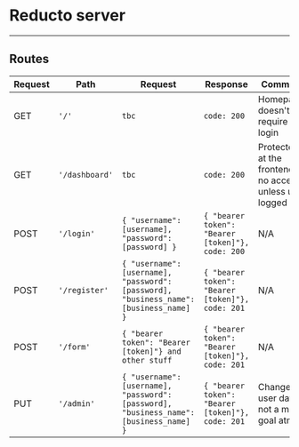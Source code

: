 # Reducto server

---
## Routes
|Request|Path|Request| Response| Comment|
|---|---|---|---|---|
|GET| `'/'`| `tbc`|`code: 200`|Homepage, doesn't require a login|
|GET| `'/dashboard'`| `tbc`|`code: 200`|Protected at the frontend, no access unless user logged in|
|POST| `'/login'`| `{ "username": [username], "password": [password] }`| `{ "bearer token": "Bearer [token]"}, code: 200`| N/A|
|POST| `'/register'`| `{ "username": [username], "password": [password], "business_name": [business_name] }` | `{ "bearer token": "Bearer [token]"}, code: 201`| N/A|
|POST| `'/form'`| `{ "bearer token": "Bearer [token]"} and other stuff` | `{ "bearer token": "Bearer [token]"}, code: 201`| N/A|
|PUT| `'/admin'`| `{ "username": [username], "password": [password], "business_name": [business_name] }` | `{ "bearer token": "Bearer [token]"}, code: 201`| Change the user data - not a main goal atm|
